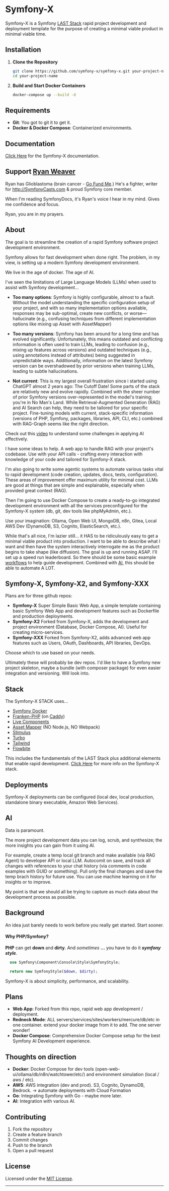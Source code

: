 # Symfony-X

Symfony-X is a Symfony [LAST Stack](https://symfonycasts.com/screencast/last-stack/last-stack) rapid project development and deployment template for the purpose of creating a minimal viable product in minimal viable time.

## Installation

1. **Clone the Repository**

   ```bash
   git clone https://github.com/symfony-x/symfony-x.git your-project-name
   cd your-project-name
   ```

4. **Build and Start Docker Containers**

   ```bash
   docker-compose up --build -d
   ```

## Requirements

- **Git**: You got to git it to get it. 
- **Docker & Docker Compose**: Containerized environments.


## Documentation

   [Click Here](symfony-x/documentation/README.md) for the Symfony-X documentation.

## Support [Ryan Weaver](https://github.com/weaverryan)

Ryan has Glioblastoma (brain cancer - [Go Fund Me](http://gofund.me/f8e28d5f).) He's a fighter, writer for http://SymfonyCasts.com & proud Symfony core member.

When I'm reading SymfonyDocs, it's Ryan's voice I hear in my mind. Gives me confidence and focus. 

Ryan, you are in my prayers.  


## About

The goal is to streamline the creation of a rapid Symfony software project development environment. 

Symfony allows for fast development when done right. The problem, in my view, is setting up a modern Symfony development environment.

We live in the age of docker. The age of AI. 

I've seen the limitations of Large Language Models (LLMs) when used to assist with Symfony development...

- **Too many options**: Symfony is highly configurable, almost to a fault. Without the model understanding the specific configuration setup of your project, and with so many implementation options available, responses may be sub-optimal, create new conflicts, or worse—hallucinate (e.g., confusing techniques from different implementation options like mixing up Asset with AssetMapper) 

- **Too many versions**: Symfony has been around for a long time and has evolved significantly. Unfortunately, this means outdated and conflicting information is often used to train LLMs, leading to confusion (e.g., mixing up features across versions) and outdated techniques (e.g., using annotations instead of attributes) being suggested in unpredictable ways. Additionally, information on the latest Symfony version can be overshadowed by prior versions when training LLMs, leading to subtle hallucinations. 

- **Not current**: This is my largest overall frustration since i started using ChatGPT almost 2 years ago: The Cutoff Date!  Some parts of the stack are relatively new and evolve rapidly. Combined with the sheer number of prior Symfony versions over-represented in the model's training; you're in No Man's Land. While Retrieval-Augmented Generation (RAG) and AI Search can help, they need to be tailored for your specific project. Fine-tuning models with current, stack-specific information (versions of PHP, Symfony, packages, libraries, API, CLI, etc.) combined with RAG-Graph seems like the right direction. 

Check out this [video](https://www.youtube.com/watch?v=5YZ8mMyHJHg) to understand some challenges in applying AI effectively. 

I have some ideas to help. A web app to handle RAG with your project's codebase. Use with your API calls - crafting every interaction with knowledge of your code and tailored for Symfony-X stack.

I'm also going to write some agentic systems to automate various tasks vital to rapid development (code creation, updates, docs, tests, configuration). These areas of improvement offer maximum utility for minimal cost. LLMs are good at things that are simple and explainable, especially when provided great context (RAG).

Then I'm going to use Docker Compose to create a ready-to-go integrated development environment with all the services preconfigured for the Symfony-X system (db, git, dev tools like phpMyAdmin, etc.).

Use your imagination: Ollama, Open Web UI, MongoDB, n8n, Gitea, Local AWS Dev (DynamoDB, S3, Cognito, ElasticSearch, etc.).

While that's all nice, I'm lazier still... it HAS to be ridiculously easy to get a minimal viable product into production. I want to be able to describe what I want and then have the system interactively interrogate me as the product begins to take shape (like diffusion). The goal is up and running ASAP. I'll set up a speed run leaderboard. So there should be some basic example [workflows](https://symfony.com/doc/current/components/workflow.html) to help guide development. Combined with [AI](https://github.com/theodo-group/LLPhant), this should be able to automate A LOT. 


## Symfony-X, Symfony-X2, and Symfony-XXX

Plans are for three github repos:

- **Symfony-X** Super Simple Basic Web App, a simple template containing basic Symfony Web App and development features such as Dockerfile and production deployments. 
- **Symfony-X2** Forked from Symfony-X, adds the development and project environment (Database, Docker Compose, AI). Useful for creating micro-services.
- **Symfony-XXX** Forked from Symfony-X2, adds advanced web app features such as Users, OAuth, Dashboards, API libraries, DevOps.

Choose which to use based on your needs.

Ultimately these will probably be dev repos. I'd like to have a Symfony new project skeleton, maybe a bundle (with composer package) for even easier integration and versioning. Will look into.

## Stack

The Symfony-X STACK uses...

- [Symfony Docker](https://github.com/dunglas/symfony-docker)
- [Franken-PHP](https://frankenphp.dev/) (on [Caddy](https://caddyserver.com/))
- [Live Components](https://symfony.com/bundles/ux-live-component/current/index.html)
- [Asset Mapper](https://symfony.com/doc/current/frontend/asset_mapper.html) (NO Node.js, NO Webpack)
- [Stimulus](https://stimulus.hotwired.dev/)
- [Turbo](https://turbo.hotwired.dev/)
- [Tailwind](https://tailwindcss.com/)
- [Flowbite](https://flowbite.com/) 

This includes the fundamentals of the LAST Stack plus additional elements that enable rapid development.
[Click Here](symfony-x/documentation/stack.md) for more info on the Symfony-X stack.

## Deployments

Symfony-X deployments can be configured (local dev, local production, standalone binary executable, Amazon Web Services).

## AI

Data is paramount.

The more project development data you can log, scrub, and synthesize; the more insights you can gain from it using AI.

For example, create a temp local git branch and make available (via RAG Agent) to developer API or local LLM. Autocomit on save, and track all changes with references to your chat history (via comments in code examples with GUID or something). Pull only the final changes and save the temp brach history for future use. You can use machine learning on it for insights or to improve. 

My point is that we should all be trying to capture as much data about the development process as possible. 

## Background

An idea just barely needs to work before you really get started. Start sooner.

#### Why PHP/Symfony?

**PHP** can get **down** and **dirty**. And *sometimes* **...** you have to do it ***symfony style***.

```php
  use Symfony\Component\Console\Style\SymfonyStyle;

  return new SymfonyStyle($down, $dirty);
```

Symfony-X is about simplicity, performance, and scalability.


## Plans

- **Web App**: Forked from this repo, rapid web app development / deployment.
- **Redneck Mode**: ALL servers/services/sites/workers/mercure/db/etc in one container. extend your docker image from it to add. The one server wonder!
- **Docker Compose**: Comprehensive Docker Compose setup for the best Symfony AI Development experience.

## Thoughts on direction

- **Docker**:  Docker Compose for dev tools (open-web-ui/ollama/db/n8n/watchtower/etc/) and environment simulation (local / aws / etc).
- **AWS**: AWS integration (dev and prod). S3, Cognito, DynamoDB, Bedrock. -> automate deployments with Cloud Formation
- **Go**: Integrating Symfony with Go - maybe more later.
- **AI**: Integration with various AI. 

## Contributing

1. Fork the repository
2. Create a feature branch
3. Commit changes
4. Push to the branch
5. Open a pull request

## License

Licensed under the [MIT License](LICENSE).

---

